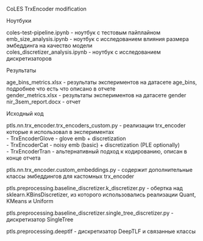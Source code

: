 CoLES TrxEncoder modification  
   
Ноутбуки   
   
coles-test-pipeline.ipynb - ноутбук с тестовым пайплайном   
emb_size_analysis.ipynb - ноутбук с исследованием влияния размера эмбеддинга на качество модели   
coles_discretizer_analysis.ipynb - ноутбук с исследованием дискретизаторов   
   
Результаты   
   
age_bins_metrics.xlsx - результаты экспериментов на датасете age_bins, подробнее что есть что описано в отчете   
gender_metrics.xlsx - результаты экспериментов на датасете gender   
nir_3sem_report.docx - отчет   

Исходный код   
   
ptls.nn.trx_encoder.trx_encoders_custom.py - реализации trx_encoder которые я использовал в экспериментах   
    - TrxEncoderGlove - glove emb + discretization   
    - TrxEncoderCat - noisy emb (basic) + discretization (PLE optionally)    
    - TrxEncoderTran - альтернативный подход к кодированию, описан в конце отчета   
   
ptls.nn.trx_encoder.custom_embeddings.py - содержит дополнительные классы эмбеддингов для кастомных trx_encoder   
   
ptls.preprocessing.baseline_discretizer.k_discretizer.py - обертка над sklearn.KBinsDiscretizer, из которого    использовались реализации Quant, KMeans и Uniform   
   
ptls.preprocessing.baseline_discretizer.single_tree_discretizer.py - дискретизатор SingleTree   
   
ptls.preprocessing.deeptlf - дискретизатор DeepTLF и связанные классы   

